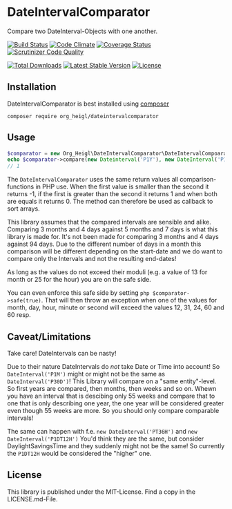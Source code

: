 # DateIntervalComparator

Compare two DateInterval-Objects with one another.

[![Build Status](https://travis-ci.org/heiglandreas/DateIntervalComparator.svg?branch=master)](https://travis-ci.org/heiglandreas/DateIntervalComparator)
[![Code Climate](https://codeclimate.com/github/heiglandreas/DateIntervalComparator/badges/gpa.svg)](https://codeclimate.com/github/heiglandreas/DateIntervalComparator)
[![Coverage Status](https://coveralls.io/repos/github/heiglandreas/DateIntervalComparator/badge.svg?branch=master)](https://coveralls.io/github/heiglandreas/DateIntervalComparator?branch=master)
[![Scrutinizer Code Quality](https://scrutinizer-ci.com/g/heiglandreas/DateIntervalComparator/badges/quality-score.png?b=master)](https://scrutinizer-ci.com/g/heiglandreas/DateIntervalComparator/?branch=master)

[![Total Downloads](https://poser.pugx.org/org_heigl/dateintervalcomparator/downloads)](https://packagist.org/packages/org_heigl/dateintervalcomparator)
[![Latest Stable Version](https://poser.pugx.org/org_heigl/dateintervalcomparator/v/stable)](https://packagist.org/packages/org_heigl/dateintervalcomparator)
[![License](https://poser.pugx.org/org_heigl/dateintervalcomparator/license)](https://packagist.org/packages/org_heigl/dateintervalcomparator)

 
## Installation

DateIntervalComparator is best installed using [composer](https://getcomposer.org)

    composer require org_heigl/dateintervalcomparator
    

## Usage

```php
$comparator = new Org_Heigl\DateIntervalComparator\DateIntervalCompoarator()
echo $comparator->compare(new Dateinterval('P1Y'), new DateInterval('P1M'));
// 1
```

The ```DateIntervalComparator``` uses the same return values all 
comparison-functions in PHP use. When the first value is smaller than the second it 
returns -1, if the first is greater than the second it returns 1 and when both are 
equals it returns 0. The method can therefore be used as callback to sort arrays.

This library assumes that the compared intervals are sensible and alike. 
Comparing 3 months and 4 days against 5 months and 7 days is what this library is made for.
It's not been made for comparing 3 months and 4 days against 94 days. 
Due to the different number of days in a month this comparison will be different 
depending on the start-date and we do want to compare only the Intervals and not 
the resulting end-dates!

As long as the values do not exceed their moduli (e.g. a value of 13 for month or 25 for the hour) 
you are on the safe side.

You can even enforce this safe side by setting ```php $comparator->safe(true)```. 
That will then throw an exception when one of the values for month, day, hour, 
minute or second  will exceed the values 12, 31, 24, 60 and 60 resp.

## Caveat/Limitations

Take care! DateIntervals can be nasty!

Due to their nature DateIntervals do *not* take Date or Time into account! So
```DateInterval('P1M')``` might or might not be the same as ```DateInterval('P30D')```!
This Library will compare on a "same entity"-level. So first years are compared, 
then months, then weeks and so on. Whewn you have an interval that is descibing only 55 weeks
and compare that to one that is only describing one year, the one year will be considered greater 
even though 55 weeks are more. So you should only compare comparable intervals! 

The same can happen with f.e. ```new DateInterval('PT36H')``` and ```new DateInterval('P1DT12H')```
You'd think they are the same, but consider DaylightSavingsTime and they suddenly
might not be the same! So currently the ```P1DT12H``` would be considered the "higher" one. 

## License

This library is published under the MIT-License. Find a copy in the LICENSE.md-File.